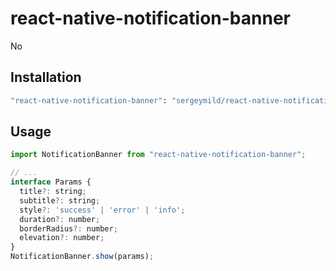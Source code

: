 # react-native-notification-banner

No

## Installation

```sh
"react-native-notification-banner": "sergeymild/react-native-notification-banner"
```

## Usage

```js
import NotificationBanner from "react-native-notification-banner";

// ...
interface Params {
  title?: string;
  subtitle?: string;
  style?: 'success' | 'error' | 'info';
  duration?: number;
  borderRadius?: number;
  elevation?: number;
}
NotificationBanner.show(params);
```
